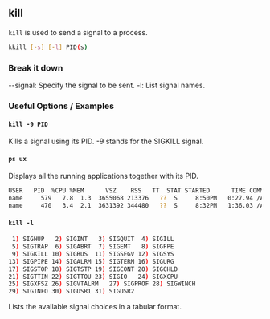 ---
---

kill
--

`kill` is used to send a signal to a process.

~~~ bash
kkill [-s] [-l] PID(s)
~~~
### Break it down
--signal: Specify the signal to be sent.
-l: List signal names. 

<!--more-->

### Useful Options / Examples


#### `kill -9 PID`

Kills a signal using its PID. 
-9 stands for the SIGKILL signal.

#### `ps ux`

Displays all the running applications together with its PID.

~~~ bash
USER   PID  %CPU %MEM      VSZ    RSS   TT  STAT STARTED      TIME COMMAND
name     579   7.8  1.3  3655068 213376   ??  S     8:50PM   0:27.94 /Application
name     470   3.4  2.1  3631392 344480   ??  S     8:32PM   1:36.03 /Application
~~~

#### `kill -l`

~~~ bash
 1) SIGHUP	 2) SIGINT	 3) SIGQUIT	 4) SIGILL
 5) SIGTRAP	 6) SIGABRT	 7) SIGEMT	 8) SIGFPE
 9) SIGKILL	10) SIGBUS	11) SIGSEGV	12) SIGSYS
13) SIGPIPE	14) SIGALRM	15) SIGTERM	16) SIGURG
17) SIGSTOP	18) SIGTSTP	19) SIGCONT	20) SIGCHLD
21) SIGTTIN	22) SIGTTOU	23) SIGIO	24) SIGXCPU
25) SIGXFSZ	26) SIGVTALRM	27) SIGPROF	28) SIGWINCH
29) SIGINFO	30) SIGUSR1	31) SIGUSR2
~~~

Lists the available signal choices in a tabular format.


